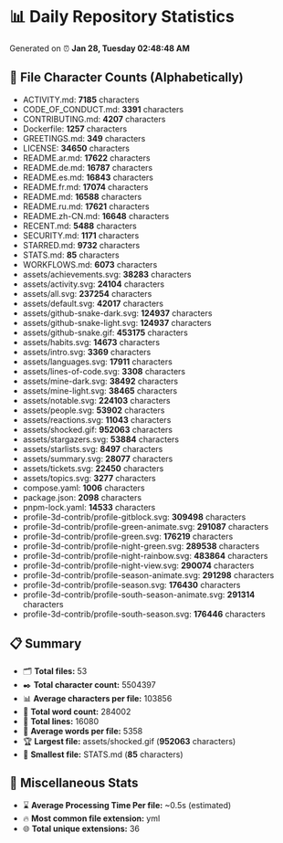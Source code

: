 # 📊 Daily Repository Statistics
Generated on ⏰ **Jan 28, Tuesday 02:48:48 AM**

## 📂 File Character Counts (Alphabetically)
- ACTIVITY.md: **7185** characters
- CODE_OF_CONDUCT.md: **3391** characters
- CONTRIBUTING.md: **4207** characters
- Dockerfile: **1257** characters
- GREETINGS.md: **349** characters
- LICENSE: **34650** characters
- README.ar.md: **17622** characters
- README.de.md: **16787** characters
- README.es.md: **16843** characters
- README.fr.md: **17074** characters
- README.md: **16588** characters
- README.ru.md: **17621** characters
- README.zh-CN.md: **16648** characters
- RECENT.md: **5488** characters
- SECURITY.md: **1171** characters
- STARRED.md: **9732** characters
- STATS.md: **85** characters
- WORKFLOWS.md: **6073** characters
- assets/achievements.svg: **38283** characters
- assets/activity.svg: **24104** characters
- assets/all.svg: **237254** characters
- assets/default.svg: **42017** characters
- assets/github-snake-dark.svg: **124937** characters
- assets/github-snake-light.svg: **124937** characters
- assets/github-snake.gif: **453175** characters
- assets/habits.svg: **14673** characters
- assets/intro.svg: **3369** characters
- assets/languages.svg: **17911** characters
- assets/lines-of-code.svg: **3308** characters
- assets/mine-dark.svg: **38492** characters
- assets/mine-light.svg: **38465** characters
- assets/notable.svg: **224103** characters
- assets/people.svg: **53902** characters
- assets/reactions.svg: **11043** characters
- assets/shocked.gif: **952063** characters
- assets/stargazers.svg: **53884** characters
- assets/starlists.svg: **8497** characters
- assets/summary.svg: **28077** characters
- assets/tickets.svg: **22450** characters
- assets/topics.svg: **3277** characters
- compose.yaml: **1006** characters
- package.json: **2098** characters
- pnpm-lock.yaml: **14533** characters
- profile-3d-contrib/profile-gitblock.svg: **309498** characters
- profile-3d-contrib/profile-green-animate.svg: **291087** characters
- profile-3d-contrib/profile-green.svg: **176219** characters
- profile-3d-contrib/profile-night-green.svg: **289538** characters
- profile-3d-contrib/profile-night-rainbow.svg: **483864** characters
- profile-3d-contrib/profile-night-view.svg: **290074** characters
- profile-3d-contrib/profile-season-animate.svg: **291298** characters
- profile-3d-contrib/profile-season.svg: **176430** characters
- profile-3d-contrib/profile-south-season-animate.svg: **291314** characters
- profile-3d-contrib/profile-south-season.svg: **176446** characters

## 📋 Summary
- 🗂️ **Total files:** 53
- ✒️ **Total character count:** 5504397
- 📊 **Average characters per file:** 103856
- 📝 **Total word count:** 284002
- 🧾 **Total lines:** 16080
- 📐 **Average words per file:** 5358
- 🏆 **Largest file:** assets/shocked.gif (**952063** characters)
- 🥉 **Smallest file:** STATS.md (**85** characters)

## 🌟 Miscellaneous Stats
- ⌛ **Average Processing Time Per file:** ~0.5s (estimated)
- 🔥 **Most common file extension:** yml
- 🌐 **Total unique extensions:** 36
